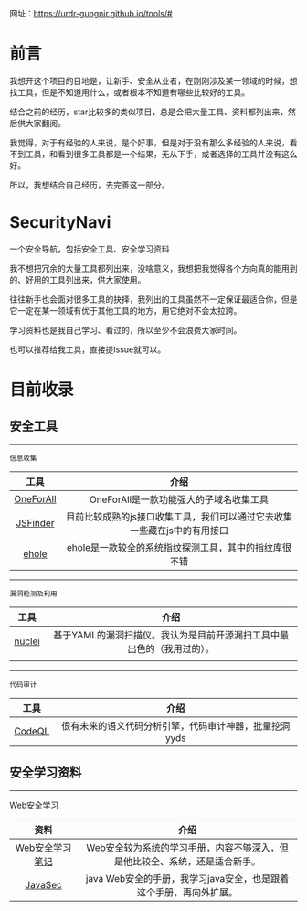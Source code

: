 网址：https://urdr-gungnir.github.io/tools/#

# 前言

我想开这个项目的目地是，让新手、安全从业者，在刚刚涉及某一领域的时候，想找工具，但是不知道用什么，或者根本不知道有哪些比较好的工具。

结合之前的经历，star比较多的类似项目，总是会把大量工具、资料都列出来，然后供大家翻阅。

我觉得，对于有经验的人来说，是个好事，但是对于没有那么多经验的人来说，看不到工具，和看到很多工具都是一个结果，无从下手，或者选择的工具并没有这么好。

所以，我想结合自己经历，去完善这一部分。

# SecurityNavi

一个安全导航，包括安全工具、安全学习资料

我不想把冗余的大量工具都列出来，没啥意义，我想把我觉得各个方向真的能用到的、好用的工具列出来，供大家使用。

往往新手也会面对很多工具的抉择，我列出的工具虽然不一定保证最适合你，但是它一定在某一领域有优于其他工具的地方，用它绝对不会太拉跨。

学习资料也是我自己学习、看过的，所以至少不会浪费大家时间。

也可以推荐给我工具，直接提Issue就可以。

# 目前收录

## 安全工具

---

`信息收集`

|                        工具                         |                             介绍                             |
| :-------------------------------------------------: | :----------------------------------------------------------: |
| [OneForAll](https://github.com/shmilylty/OneForAll) |           OneForAll是一款功能强大的子域名收集工具            |
|  [JSFinder](https://github.com/Threezh1/JSFinder)   | 目前比较成熟的js接口收集工具，我们可以通过它去收集一些藏在js中的有用接口 |
| [ehole](https://github.com/EdgeSecurityTeam/EHole)  |    ehole是一款较全的系统指纹探测工具，其中的指纹库很不错     |

---

`漏洞检测及利用`

|                         工具                         |                             介绍                             |
| :--------------------------------------------------: | :----------------------------------------------------------: |
| [nuclei](https://github.com/projectdiscovery/nuclei) | 基于YAML的漏洞扫描仪。我认为是目前开源漏扫工具中最出色的（我用过的）。 |
|                                                      |                                                              |

---

`代码审计`

|                    工具                    |                          介绍                          |
| :----------------------------------------: | :----------------------------------------------------: |
| [CodeQL](https://github.com/github/codeql) | 很有未来的语义代码分析引擎，代码审计神器，批量挖洞yyds |



## 安全学习资料

---

Web安全学习

|                            资料                             |                             介绍                             |
| :---------------------------------------------------------: | :----------------------------------------------------------: |
| [Web安全学习笔记](https://websec.readthedocs.io/zh/latest/) | Web安全较为系统的学习手册，内容不够深入，但是他比较全、系统，还是适合新手。 |
|               [JavaSec](https://javasec.org/)               | java Web安全的手册，我学习java安全，也是跟着这个手册，再向外扩展。 |

